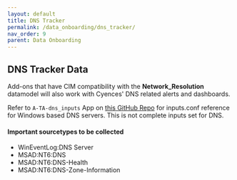 ```yaml
---
layout: default
title: DNS Tracker
permalink: /data_onboarding/dns_tracker/
nav_order: 9
parent: Data Onboarding
---
```


## **DNS Tracker Data**

Add-ons that have CIM compatibility with the **Network_Resolution** datamodel will also work with Cyences' DNS related alerts and dashboards.

Refer to `A-TA-dns_inputs` App on [this GitHub Repo](https://github.com/CrossRealms/Cyences-Input-Apps) for inputs.conf reference for Windows based DNS servers. This is not complete inputs set for DNS.

#### Important sourcetypes to be collected
* WinEventLog:DNS Server
* MSAD:NT6:DNS
* MSAD:NT6:DNS-Health
* MSAD:NT6:DNS-Zone-Information
